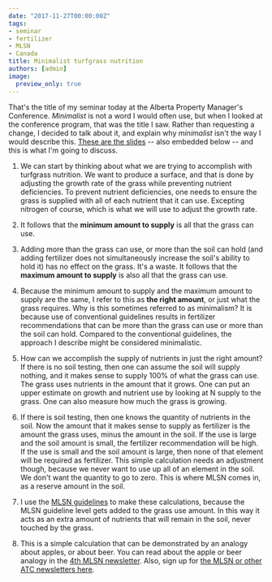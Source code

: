 ```yaml
---
date: "2017-11-27T00:00:00Z"
tags:
- seminar
- fertilizer
- MLSN
- Canada
title: Minimalist turfgrass nutrition
authors: [admin]
image:
  preview_only: true
---
```


That's the title of my seminar today at the Alberta Property Manager's Conference. *Minimalist* is not a word I would often use, but when I looked at the conference program, that was the title I saw. Rather than requesting a change, I decided to talk about it, and explain why *minimalist* isn't the way I would describe this. [These are the slides](https://speakerdeck.com/micahwoods/minimalist-turfgrass-nutrition) -- also embedded below -- and this is what I'm going to discuss.

1. We can start by thinking about what we are trying to accomplish with turfgrass nutrition. We want to produce a surface, and that is done by adjusting the growth rate of the grass while preventing nutrient deficiencies. To prevent nutrient deficiencies, one needs to ensure the grass is supplied with all of each nutrient that it can use. Excepting nitrogen of course, which is what we will use to adjust the growth rate.

2. It follows that the **minimum amount to supply** is all that the grass can use. 

3. Adding more than the grass can use, or more than the soil can hold (and adding fertilizer does not simultaneously increase the soil's ability to hold it) has no effect on the grass. It's a waste. It follows that the **maximum amount to supply** is also all that the grass can use.

4. Because the minimum amount to supply and the maximum amount to supply are the same, I refer to this as **the right amount**, or just what the grass requires. Why is this sometimes referred to as minimalism? It is because use of conventional guidelines results in fertilizer recommendations that can be more than the grass can use or more than the soil can hold. Compared to the conventional guidelines, the approach I describe might be considered minimalistic.

5. How can we accomplish the supply of nutrients in just the right amount? If there is no soil testing, then one can assume the soil will supply nothing, and it makes sense to supply 100% of what the grass can use. The grass uses nutrients in the amount that it grows. One can put an upper estimate on growth and nutrient use by looking at N supply to the grass. One can also measure how much the grass is growing. 

6. If there is soil testing, then one knows the quantity of nutrients in the soil. Now the amount that it makes sense to supply as fertilizer is the amount the grass uses, minus the amount in the soil. If the use is large and the soil amount is small, the fertilizer recommendation will be high. If the use is small and the soil amount is large, then none of that element will be required as fertilizer. This simple calculation needs an adjustment though, because we never want to use up all of an element in the soil. We don't want the quantity to go to zero. This is where MLSN comes in, as a reserve amount in the soil.

7. I use the [MLSN guidelines](https://www.paceturf.org/journal/minimum_level_for_sustainable_nutrition) to make these calculations, because the MLSN guideline level gets added to the grass use amount. In this way it acts as an extra amount of nutrients that will remain in the soil, never touched by the grass.

8. This is a simple calculation that can be demonstrated by an analogy about apples, or about beer. You can read about the apple or beer analogy in the [4th MLSN newsletter](http://files.asianturfgrass.com/201711_mlsn_newsletter.pdf). Also, sign up for [the MLSN or other ATC newsletters here](http://www.asianturfgrass.com/lists/).

<script async class="speakerdeck-embed" data-id="70506c66294a4f6486dec53c3be23016" data-ratio="1.33333333333333" src="//speakerdeck.com/assets/embed.js"></script>
